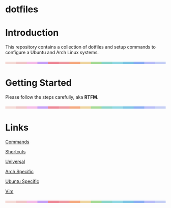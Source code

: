 # dotfiles
# Introduction
This repository contains a collection of dotfiles and setup commands to configure a Ubuntu and Arch Linux systems.

![](bar.png)
# Getting Started
Please follow the steps carefully, aka **RTFM**.

![](bar.png)
# Links
[Commands](COMMAND.md)

[Shortcuts](SHORTCUT.md)

[Universal](UNIVERSAL.md)

[Arch Specific](ARCH.md)

[Ubuntu Specific](UBUNTU.md)

[Vim](VIM.md)

![](bar.png)
